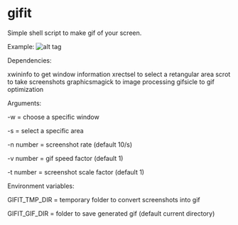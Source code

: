 # gifit

Simple shell script to make gif of your screen.

Example:
![alt tag](http://s24.postimg.org/h6dln48j9/2015_12_23_03_21_53_gif.gif)

Dependencies:

xwininfo to get window information
xrectsel to select a retangular area
scrot to take screenshots
graphicsmagick to image processing
gifsicle to gif optimization

Arguments:

-w = choose a specific window

-s = select a specific area

-n number = screenshot rate (default 10/s)

-v number = gif speed factor (default 1)

-t number = screenshot scale factor (default 1)


Environment variables:

GIFIT_TMP_DIR = temporary folder to convert screenshots into gif

GIFIT_GIF_DIR = folder to save generated gif (default current directory)
